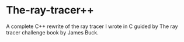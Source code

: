 # The-ray-tracer++

A complete C++ rewrite of the ray tracer I wrote in C guided by The ray tracer challenge book by James Buck.